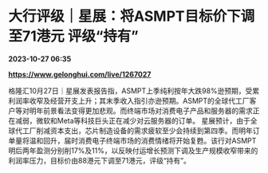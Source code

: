 # 大行评级｜星展：将ASMPT目标价下调至71港元 评级“持有”

**2023-10-27 06:35**

**https://www.gelonghui.com/live/1267027**

格隆汇10月27日｜星展发表报告指，ASMPT上季纯利按年大跌98%逊预期，受累利润率收窄及经营开支上升；其末季收入指引亦逊预期。ASMPT的全球代工厂客户等对明年前景看法变得更加悲观。而终端市场对消费电子产品和服务器的需求正在减弱，微软和Meta等科技巨头正在减少对云服务器的订单。 星展预计，由于全球代工厂削减资本支出，芯片制造设备的需求疲软至少会持续到第四季。而明年订单量将温和回升，届时消费电子终端市场的消费情绪将开始复甦。该行对ASMPT明后两年盈测分别削17%及11%，以反映付运增长预测下调及生产规模收窄带来的利润率压力，目标价由88港元下调至71港元，评级“持有”。